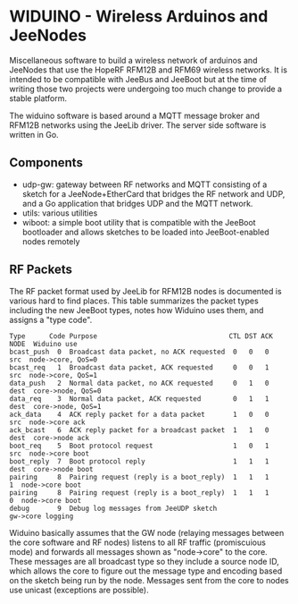 WIDUINO - Wireless Arduinos and JeeNodes
========================================

Miscellaneous software to build a wireless network of arduinos and JeeNodes that use
the HopeRF RFM12B and RFM69 wireless networks. It is intended to be compatible with
JeeBus and JeeBoot but at the time of writing those two projects were undergoing too
much change to provide a stable platform.

The widuino software is based around a MQTT message broker and RFM12B networks using the
JeeLib driver. The server side software is written in Go.

Components
----------

- udp-gw: gateway between RF networks and MQTT consisting of a sketch for a JeeNode+EtherCard
that bridges the RF network and UDP, and a Go application that bridges UDP and the MQTT network.
- utils: various utilities
- wiboot: a simple boot utility that is compatible with the JeeBoot bootloader and allows
sketches to be loaded into JeeBoot-enabled nodes remotely

RF Packets
----------

The RF packet format used by JeeLib for RFM12B nodes is documented is various hard to find
places. This table summarizes the packet types including the new JeeBoot types, notes how
Widuino uses them, and assigns a "type code".

    Type      Code Purpose                                 CTL DST ACK NODE  Widuino use
    bcast_push  0  Broadcast data packet, no ACK requested  0   0   0   src  node->core, QoS=0
    bcast_req   1  Broadcast data packet, ACK requested     0   0   1   src  node->core, QoS=1
    data_push   2  Normal data packet, no ACK requested     0   1   0  dest  core->node, QoS=0
    data_req    3  Normal data packet, ACK requested        0   1   1  dest  core->node, QoS=1
    ack_data    4  ACK reply packet for a data packet       1   0   0   src  node->core ack
    ack_bcast   6  ACK reply packet for a broadcast packet  1   1   0  dest  core->node ack
    boot_req    5  Boot protocol request                    1   0   1   src  node->core boot
    boot_reply  7  Boot protocol reply                      1   1   1  dest  core->node boot
    pairing     8  Pairing request (reply is a boot_reply)  1   1   1     1  node->core boot
    pairing     8  Pairing request (reply is a boot_reply)  1   1   1     0  node->core boot
    debug       9  Debug log messages from JeeUDP sketch                     gw->core logging

Widuino basically assumes that the GW node (relaying messages between the core software and RF
nodes) listens to all RF traffic (promiscuious mode) and forwards all messages shown as
"node->core" to the core. These messages are all broadcast type so they include a source node
ID, which allows the core to figure out the message type and encoding based on the sketch being
run by the node. Messages sent from the core to nodes use unicast (exceptions are possible).
